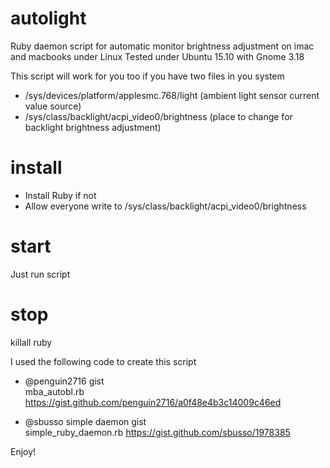 # autolight
Ruby daemon script for automatic monitor brightness adjustment on imac and macbooks under Linux
Tested under Ubuntu 15.10 with Gnome 3.18

This script will work for you too if you have two files in you system
- /sys/devices/platform/applesmc.768/light (ambient light sensor current value source)
- /sys/class/backlight/acpi_video0/brightness (place to change for backlight brightness adjustment)
 

# install
- Install Ruby if not
- Allow everyone write to /sys/class/backlight/acpi_video0/brightness

# start
Just run script

# stop
killall ruby

I used the following code to create this script  
  
- @penguin2716 gist  
mba_autobl.rb https://gist.github.com/penguin2716/a0f48e4b3c14009c46ed  


- @sbusso simple daemon gist  
simple_ruby_daemon.rb https://gist.github.com/sbusso/1978385

Enjoy!
